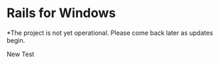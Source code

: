 Rails for Windows
================================

*The project is not yet operational.  Please come back later as updates begin.

New Test
